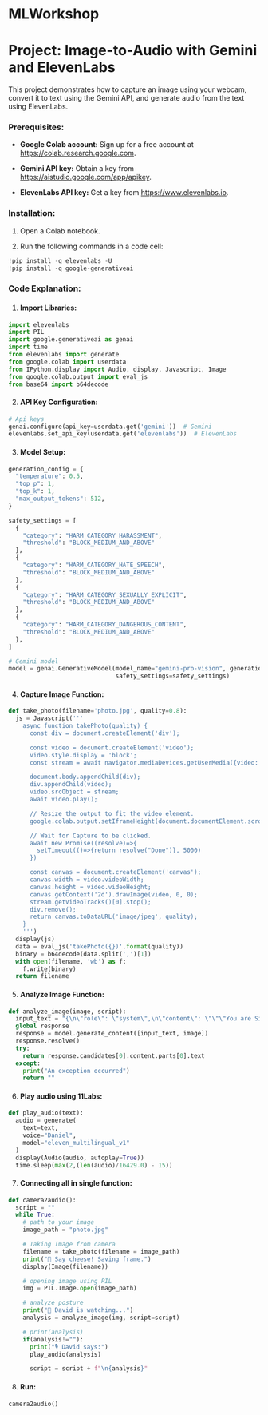 # MLWorkshop
# Project: Image-to-Audio with Gemini and ElevenLabs

This project demonstrates how to capture an image using your webcam, convert it to text using the Gemini API, and generate audio from the text using ElevenLabs.

### **Prerequisites:**

- **Google Colab account:** Sign up for a free account at https://colab.research.google.com.

- **Gemini API key:** Obtain a key from https://aistudio.google.com/app/apikey.

- **ElevenLabs API key:** Get a key from https://www.elevenlabs.io.

### **Installation:**

1. Open a Colab notebook.

2. Run the following commands in a code cell:

```python
!pip install -q elevenlabs -U
!pip install -q google-generativeai
```
### Code Explanation:

1. #### Import Libraries:

```python
import elevenlabs
import PIL
import google.generativeai as genai
import time
from elevenlabs import generate
from google.colab import userdata
from IPython.display import Audio, display, Javascript, Image
from google.colab.output import eval_js
from base64 import b64decode
```

2. #### API Key Configuration:

```python
# Api keys
genai.configure(api_key=userdata.get('gemini'))  # Gemini
elevenlabs.set_api_key(userdata.get('elevenlabs'))  # ElevenLabs
```

3. #### Model Setup:

```python
generation_config = {
  "temperature": 0.5,
  "top_p": 1,
  "top_k": 1,
  "max_output_tokens": 512,
}

safety_settings = [
  {
    "category": "HARM_CATEGORY_HARASSMENT",
    "threshold": "BLOCK_MEDIUM_AND_ABOVE"
  },
  {
    "category": "HARM_CATEGORY_HATE_SPEECH",
    "threshold": "BLOCK_MEDIUM_AND_ABOVE"
  },
  {
    "category": "HARM_CATEGORY_SEXUALLY_EXPLICIT",
    "threshold": "BLOCK_MEDIUM_AND_ABOVE"
  },
  {
    "category": "HARM_CATEGORY_DANGEROUS_CONTENT",
    "threshold": "BLOCK_MEDIUM_AND_ABOVE"
  },
]

# Gemini model
model = genai.GenerativeModel(model_name="gemini-pro-vision", generation_config=generation_config,
                              safety_settings=safety_settings)
```

4. #### Capture Image Function:

```python
def take_photo(filename='photo.jpg', quality=0.8):
  js = Javascript('''
    async function takePhoto(quality) {
      const div = document.createElement('div');

      const video = document.createElement('video');
      video.style.display = 'block';
      const stream = await navigator.mediaDevices.getUserMedia({video: true});

      document.body.appendChild(div);
      div.appendChild(video);
      video.srcObject = stream;
      await video.play();

      // Resize the output to fit the video element.
      google.colab.output.setIframeHeight(document.documentElement.scrollHeight, true);

      // Wait for Capture to be clicked.
      await new Promise((resolve)=>{
        setTimeout(()=>{return resolve("Done")}, 5000)
      })

      const canvas = document.createElement('canvas');
      canvas.width = video.videoWidth;
      canvas.height = video.videoHeight;
      canvas.getContext('2d').drawImage(video, 0, 0);
      stream.getVideoTracks()[0].stop();
      div.remove();
      return canvas.toDataURL('image/jpeg', quality);
    }
    ''')
  display(js)
  data = eval_js('takePhoto({})'.format(quality))
  binary = b64decode(data.split(',')[1])
  with open(filename, 'wb') as f:
    f.write(binary)
  return filename
```

5. #### Analyze Image Function:

```python
def analyze_image(image, script):
  input_text = "{\n\"role\": \"system\",\n\"content\": \"\"\"You are Sir David Attenborough. Narrate the picture of the human as if it is a nature documentary.Make it snarky and funny. Don't repeat yourself. Make it short about 300 words. If I do anything remotely interesting, make a big deal about it!\"\"\",}" + script + "{\n\"role\": \"user\",\n\"content\": [{\"type\": \"text\", \"text\": \"Describe this image.\"},\n]\n}"
  global response
  response = model.generate_content([input_text, image])
  response.resolve()
  try:
    return response.candidates[0].content.parts[0].text
  except:
    print("An exception occurred")
    return ""
```

6. #### Play audio using 11Labs:
```python
def play_audio(text):
  audio = generate(
    text=text,
    voice="Daniel",
    model="eleven_multilingual_v1"
  )
  display(Audio(audio, autoplay=True))
  time.sleep(max(2,(len(audio)/16429.0) - 15))
```
7. #### Connecting all in single function:

```python
def camera2audio():
  script = ""
  while True:
    # path to your image
    image_path = "photo.jpg"

    # Taking Image from camera
    filename = take_photo(filename = image_path)
    print("📸 Say cheese! Saving frame.")
    display(Image(filename))

    # opening image using PIL
    img = PIL.Image.open(image_path)

    # analyze posture
    print("👀 David is watching...")
    analysis = analyze_image(img, script=script)

    # print(analysis)
    if(analysis!=""):
      print("🎙️ David says:")
      play_audio(analysis)

      script = script + f"\n{analysis}"
```

8. #### Run:

```python
camera2audio()
```
